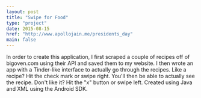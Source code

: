 ```yaml
---
layout: post
title: "Swipe for Food"
type: "project"
date: 2015-08-15
href: "http://www.apollojain.me/presidents_day"
main: false
---
```


In order to create this application, I first scraped a couple of recipes off of bigoven.com using their API and saved them to my website. I then wrote an app with a Tinder-like interface to actually go through the recipes. Like a recipe? Hit the check mark or swipe right. You'll then be able to actually see the recipe. Don't like it? Hit the "x" button or swipe left. Created using Java and XML using the Android SDK. 